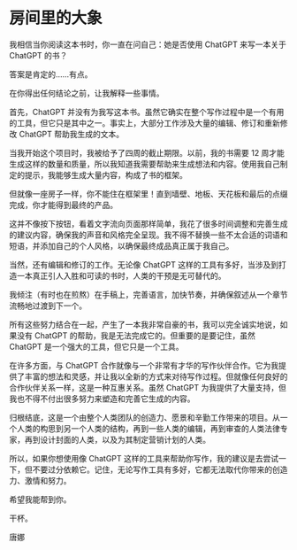 # 房间里的大象

我相信当你阅读这本书时，你一直在问自己：她是否使用 ChatGPT 来写一本关于 ChatGPT 的书？

答案是肯定的……有点。

在你得出任何结论之前，让我解释一些事情。

首先，ChatGPT 并没有为我写这本书。虽然它确实在整个写作过程中是一个有用的工具，但它只是其中之一。事实上，大部分工作涉及大量的编辑、修订和重新修改 ChatGPT 帮助我生成的文本。

当我开始这个项目时，我被给予了四周的截止期限。以前，我的书需要 12 周才能生成这样的数量和质量，所以我知道我需要帮助来生成想法和内容。使用我自己制定的提示，我能够生成大量内容，构成了书的框架。

但就像一座房子一样，你不能住在框架里！直到墙壁、地板、天花板和最后的点缀完成，你才能得到最终的产品。

这并不像按下按钮，看着文字流向页面那样简单，我花了很多时间调整和完善生成的建议内容，确保我的声音和风格完全呈现。我不得不替换一些不太合适的词语和短语，并添加自己的个人风格，以确保最终成品真正属于我自己。

当然，还有编辑和修订的工作。无论像 ChatGPT 这样的工具有多好，当涉及到打造一本真正引人入胜和可读的书时，人类的干预是无可替代的。

我倾注（有时也在煎熬）在手稿上，完善语言，加快节奏，并确保叙述从一个章节流畅地过渡到下一个。

所有这些努力结合在一起，产生了一本我非常自豪的书，我可以完全诚实地说，如果没有 ChatGPT 的帮助，我是无法完成它的。但重要的是要记住，虽然 ChatGPT 是一个强大的工具，但它只是一个工具。

在许多方面，与 ChatGPT 合作就像与一个非常有才华的写作伙伴合作。它为我提供了丰富的想法和灵感，并让我以全新的方式来对待写作过程。但就像任何良好的合作伙伴关系一样，这是一种互惠关系。虽然 ChatGPT 为我提供了大量支持，但我也不得不付出很多努力来塑造和完善它生成的内容。

归根结底，这是一个由整个人类团队的创造力、愿景和辛勤工作带来的项目。从一个人类的构思到另一个人类的结构，再到一些人类的编辑，再到审查的人类法律专家，再到设计封面的人类，以及为其制定营销计划的人类。

所以，如果你想使用像 ChatGPT 这样的工具来帮助你写作，我的建议是去尝试一下，但不要过分依赖它。记住，无论写作工具有多好，它都无法取代你带来的创造力、激情和努力。

希望我能帮到你。

干杯。

唐娜
